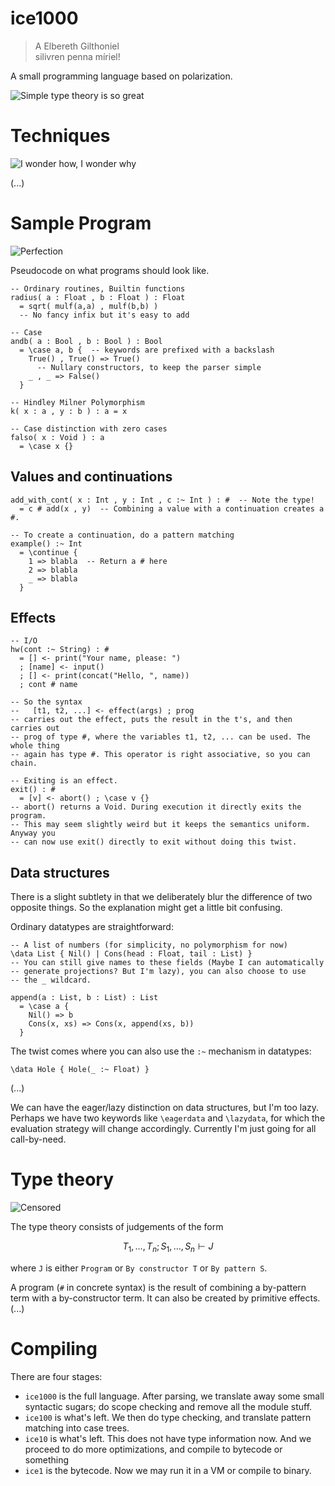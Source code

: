 # ice1000

> A Elbereth Gilthoniel  
> silivren penna míriel!

A small programming language based on polarization.

![Simple type theory is so great](img/Suppression1.png)

# Techniques

![I wonder how, I wonder why](img/Suppression2.png)

(...)

# Sample Program

![Perfection](img/Suppression5.jpg)

Pseudocode on what programs should look like.

```
-- Ordinary routines, Builtin functions
radius( a : Float , b : Float ) : Float
  = sqrt( mulf(a,a) , mulf(b,b) )
  -- No fancy infix but it's easy to add

-- Case
andb( a : Bool , b : Bool ) : Bool
  = \case a, b {  -- keywords are prefixed with a backslash
    True() , True() => True()
      -- Nullary constructors, to keep the parser simple
    _ , _ => False()
  }

-- Hindley Milner Polymorphism
k( x : a , y : b ) : a = x

-- Case distinction with zero cases
falso( x : Void ) : a
  = \case x {}
```

## Values and continuations

```
add_with_cont( x : Int , y : Int , c :~ Int ) : #  -- Note the type!
  = c # add(x , y)  -- Combining a value with a continuation creates a #.

-- To create a continuation, do a pattern matching
example() :~ Int
  = \continue {
    1 => blabla  -- Return a # here
    2 => blabla
    _ => blabla
  }
```

## Effects

```
-- I/O
hw(cont :~ String) : #
  = [] <- print("Your name, please: ")
  ; [name] <- input()
  ; [] <- print(concat("Hello, ", name))
  ; cont # name

-- So the syntax
--   [t1, t2, ...] <- effect(args) ; prog
-- carries out the effect, puts the result in the t's, and then carries out
-- prog of type #, where the variables t1, t2, ... can be used. The whole thing
-- again has type #. This operator is right associative, so you can chain.

-- Exiting is an effect.
exit() : #
  = [v] <- abort() ; \case v {}
-- abort() returns a Void. During execution it directly exits the program.
-- This may seem slightly weird but it keeps the semantics uniform. Anyway you
-- can now use exit() directly to exit without doing this twist.
```

## Data structures

There is a slight subtlety in that we deliberately blur the difference of two
opposite things. So the explanation might get a little bit confusing.

Ordinary datatypes are straightforward:

```
-- A list of numbers (for simplicity, no polymorphism for now)
\data List { Nil() | Cons(head : Float, tail : List) }
-- You can still give names to these fields (Maybe I can automatically
-- generate projections? But I'm lazy), you can also choose to use
-- the _ wildcard.

append(a : List, b : List) : List
  = \case a {
    Nil() => b
    Cons(x, xs) => Cons(x, append(xs, b))
  }
```

The twist comes where you can also use the `:~` mechanism in datatypes:

```
\data Hole { Hole(_ :~ Float) }
```

(...)

We can have the eager/lazy distinction on data structures, but I'm too lazy.
Perhaps we have two keywords like `\eagerdata` and `\lazydata`, for which the
evaluation strategy will change accordingly. Currently I'm just going for all
call-by-need.

# Type theory

![Censored](img/Suppression4.jpg)

The type theory consists of judgements of the form

$$T_1, \dots, T_n; S_1, \dots, S_n \vdash J$$

where `J` is either `Program` or `By constructor T` or `By pattern S`.

A program (`#` in concrete syntax) is the result of combining a by-pattern term
with a by-constructor term. It can also be created by primitive effects. (...)

# Compiling
There are four stages:

- `ice1000` is the full language. After parsing, we translate away some small
  syntactic sugars; do scope checking and remove all the module stuff.
- `ice100` is what's left. We then do type checking, and translate pattern matching
  into case trees.
- `ice10` is what's left. This does not have type information now. And we proceed
  to do more optimizations, and compile to bytecode or something
- `ice1` is the bytecode. Now we may run it in a VM or compile to binary.
